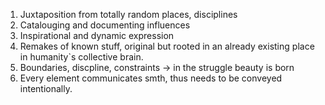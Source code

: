 1. Juxtaposition from totally random places, disciplines
2. Catalouging and documenting influences
3. Inspirational and dynamic expression
4. Remakes of known stuff, original but rooted in an already existing place in humanity`s collective brain.
5. Boundaries, discpline, constraints -> in the struggle beauty is born
6. Every element communicates smth, thus needs to be conveyed intentionally. 
